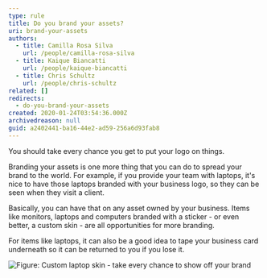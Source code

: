 ```yaml
---
type: rule
title: Do you brand your assets?
uri: brand-your-assets
authors:
  - title: Camilla Rosa Silva
    url: /people/camilla-rosa-silva
  - title: Kaique Biancatti
    url: /people/kaique-biancatti
  - title: Chris Schultz
    url: /people/chris-schultz
related: []
redirects:
  - do-you-brand-your-assets
created: 2020-01-24T03:54:36.000Z
archivedreason: null
guid: a2402441-ba16-44e2-ad59-256a6d93fab8
---
```

You should take every chance you get to put your logo on things. 

<!--endintro-->

Branding your assets is one more thing that you can do to spread your brand to the world. For example, if you provide your team with laptops, it's nice to have those laptops branded with your business logo, so they can be seen when they visit a client.

Basically, you can have that on any asset owned by your business. Items like monitors, laptops and computers branded with a sticker - or even better, a custom skin - are all opportunities for more branding.

For items like laptops, it can also be a good idea to tape your business card underneath so it can be returned to you if you lose it.

![Figure: Custom laptop skin - take every chance to show off your brand](ssw-skin.jpeg)